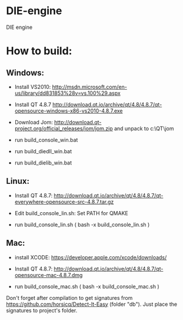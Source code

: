 DIE-engine
==========

DIE engine

How to build:
==========
## Windows:

* Install VS2010: http://msdn.microsoft.com/en-us/library/dd831853%28v=vs.100%29.aspx
* Install QT 4.8.7 http://download.qt.io/archive/qt/4.8/4.8.7/qt-opensource-windows-x86-vs2010-4.8.7.exe
* Download Jom: http://download.qt-project.org/official_releases/jom/jom.zip and unpack to c:\QT\jom

* run build_console_win.bat
* run build_diedll_win.bat
* run build_dielib_win.bat

## Linux:

* Install QT 4.8.7: http://download.qt.io/archive/qt/4.8/4.8.7/qt-everywhere-opensource-src-4.8.7.tar.gz
* Edit build_console_lin.sh: Set PATH for QMAKE

* run build_console_lin.sh ( bash -x build_console_lin.sh )

## Mac:

* install XCODE: https://developer.apple.com/xcode/downloads/
* Install QT 4.8.7: http://download.qt.io/archive/qt/4.8/4.8.7/qt-opensource-mac-4.8.7.dmg

* run build_console_mac.sh ( bash -x build_console_mac.sh )


Don't forget after compilation to get signatures from https://github.com/horsicq/Detect-It-Easy (folder "db").
Just place the signatures to project's folder.
